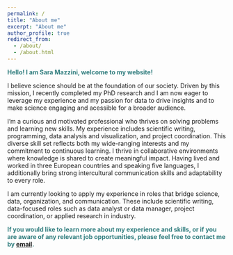 ```yaml
---
permalink: /
title: "About me"
excerpt: "About me"
author_profile: true
redirect_from: 
  - /about/
  - /about.html
---
```


<span style="color: #307D7E"> **Hello! I am Sara Mazzini, welcome to my website!** </span>  

I believe science should be at the foundation of our society. Driven by this mission, I recently completed my PhD research and I am now eager to leverage my experience and my passion for data to drive insights and to make science engaging and acessible for a broader audience.

I’m a curious and motivated professional who thrives on solving problems and learning new skills. My experience includes scientific writing, programming, data analysis and visualization, and project coordination. This diverse skill set reflects both my wide-ranging interests and my commitment to continuous learning. I thrive in collaborative environments where knowledge is shared to create meaningful impact. Having lived and worked in three European countries and speaking five languages, I additionally bring strong intercultural communication skills and adaptability to every role. 

I am currently looking to apply my experience in roles that bridge science, data, organization, and communication. These include scientific writing, data-focused roles such as data analyst or data manager, project coordination, or applied research in industry.

<span style="color: #307D7E"> **If you would like to learn more about my experience and skills, or if you are aware of any relevant job opportunities, please feel free to contact me by [email](mailto:saramazzini@icloud.com).** </span>  



